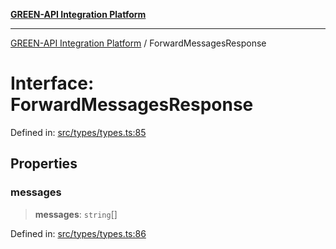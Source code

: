 [**GREEN-API Integration Platform**](../README.md)

***

[GREEN-API Integration Platform](../globals.md) / ForwardMessagesResponse

# Interface: ForwardMessagesResponse

Defined in: [src/types/types.ts:85](https://github.com/green-api/greenapi-integration/blob/65d246f492cf703d5fb1135013cb3aaba77514dc/src/types/types.ts#L85)

## Properties

### messages

> **messages**: `string`[]

Defined in: [src/types/types.ts:86](https://github.com/green-api/greenapi-integration/blob/65d246f492cf703d5fb1135013cb3aaba77514dc/src/types/types.ts#L86)
